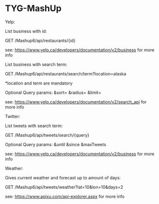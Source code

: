 # TYG-MashUp

Yelp:

List business with id:

GET /Mashup6/api/restaurants/{id}

see:
https://www.yelp.ca/developers/documentation/v2/business
for more info

List business with search term:

GET /Mashup6/api/restaurants/search/term?location=alaska

*location and term are mandatory

Optional Query params:
&sort=
&radius=
&limit=

see:
https://www.yelp.ca/developers/documentation/v2/search_api
for more info

Twitter:

List tweets with search term:

GET /Mashup6/api/tweets/search/{query}

Optional Query params:
&until
&since
&maxTweets

see:
https://www.yelp.ca/developers/documentation/v2/business
for more info

Weather:

Gives current weather and forecast up to amount of days:

GET /Mashup6/api/tweets/weather?lat=10&lon=10&days=2

see:
https://www.apixu.com/api-explorer.aspx
for more info

